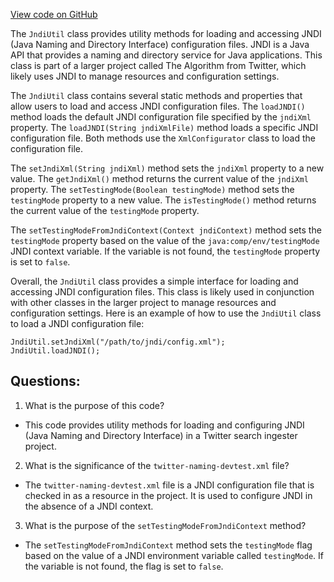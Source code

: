 [View code on GitHub](https://github.com/misbahsy/the-algorithm/src/java/com/twitter/search/ingester/util/jndi/JndiUtil.java)

The `JndiUtil` class provides utility methods for loading and accessing JNDI (Java Naming and Directory Interface) configuration files. JNDI is a Java API that provides a naming and directory service for Java applications. This class is part of a larger project called The Algorithm from Twitter, which likely uses JNDI to manage resources and configuration settings.

The `JndiUtil` class contains several static methods and properties that allow users to load and access JNDI configuration files. The `loadJNDI()` method loads the default JNDI configuration file specified by the `jndiXml` property. The `loadJNDI(String jndiXmlFile)` method loads a specific JNDI configuration file. Both methods use the `XmlConfigurator` class to load the configuration file.

The `setJndiXml(String jndiXml)` method sets the `jndiXml` property to a new value. The `getJndiXml()` method returns the current value of the `jndiXml` property. The `setTestingMode(Boolean testingMode)` method sets the `testingMode` property to a new value. The `isTestingMode()` method returns the current value of the `testingMode` property.

The `setTestingModeFromJndiContext(Context jndiContext)` method sets the `testingMode` property based on the value of the `java:comp/env/testingMode` JNDI context variable. If the variable is not found, the `testingMode` property is set to `false`.

Overall, the `JndiUtil` class provides a simple interface for loading and accessing JNDI configuration files. This class is likely used in conjunction with other classes in the larger project to manage resources and configuration settings. Here is an example of how to use the `JndiUtil` class to load a JNDI configuration file:

```
JndiUtil.setJndiXml("/path/to/jndi/config.xml");
JndiUtil.loadJNDI();
```
## Questions: 
 1. What is the purpose of this code?
- This code provides utility methods for loading and configuring JNDI (Java Naming and Directory Interface) in a Twitter search ingester project.

2. What is the significance of the `twitter-naming-devtest.xml` file?
- The `twitter-naming-devtest.xml` file is a JNDI configuration file that is checked in as a resource in the project. It is used to configure JNDI in the absence of a JNDI context.

3. What is the purpose of the `setTestingModeFromJndiContext` method?
- The `setTestingModeFromJndiContext` method sets the `testingMode` flag based on the value of a JNDI environment variable called `testingMode`. If the variable is not found, the flag is set to `false`.